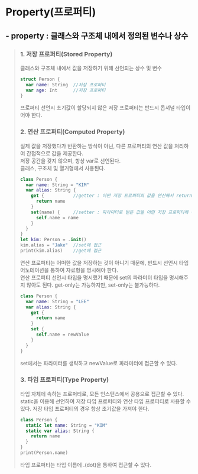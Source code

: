 # Property(프로퍼티)

## - property : 클래스와 구조체 내에서 정의된 변수나 상수
> ### 1. 저장 프로퍼티(Stored Property)
> 클래스와 구조체 내에서 값을 저장하기 위해 선언되는 상수 및 변수<br>
> ```swift
> struct Person {
>   var name: String  //저장 프로퍼티
>   var age: Int      //저장 프로퍼티
> }
> ```
> 프로퍼티 선언시 초기값이 할당되지 않은 저장 프로퍼티는 반드시 옵셔널 타입이어야 한다.<br>
>
>  ### 2. 연산 프로퍼티(Computed Property)
> 
> 실제 값을 저장했다가 반환하는 방식이 아닌, 다른 프로퍼티의 연산 값을 처리하여 간접적으로 값을 제공한다.<br>
> 저장 공간을 갖지 않으며, 항상 var로 선언된다.<br>
> 클래스, 구조체 및 열거형에서 사용된다.<br>
> ```swift
> class Person {
>   var name: String = "KIM"
>   var alias: String {
>     get {           //getter : 어떤 저장 프로퍼티의 값을 연산해서 return할 것인지
>       return name
>     }
>     set(name) {     //setter : 파라미터로 받은 값을 어떤 저장 프로퍼티에 어떻게 설정할 것인지
>       self.name = name
>     }
>   }
> }
> let kim: Person = .init()
> kim.alias = "Jake"  //set에 접근
> print(kim.alias)    //get에 접근
> ```
> 연산 프로퍼티는 어떠한 값을 저장하는 것이 아니기 때문에, 반드시 선언시 타입 어노테이션을 통하여 자료형을 명시해야 한다.<br>
> 연산 프로퍼티 선언시 타입을 명시했기 때문에 set의 파라미터 타입을 명시해주지 않아도 된다.
> get-only는 가능하지만, set-only는 불가능하다.
> ```swift
> class Person {
>   var name: String = "LEE"
>   var alias: String {
>     get {
>       return name
>     }
>     set {
>       self.name = newValue
>     }
>   }
> }
> ```
> set에서는 파라미터를 생략하고 newValue로 파라미터에 접근할 수 있다.
> 
> ### 3. 타입 프로퍼티(Type Property)
> 
> 타입 자체에 속하는 프로퍼티로, 모든 인스턴스에서 공용으로 접근할 수 있다.
> static을 이용해 선언하여 저장 타입 프로퍼티와 연산 타입 프로퍼티로 사용할 수 있다.
> 저장 타입 프로퍼티의 경우 항상 초기값을 가져야 한다.
> ```swift
> class Person {
>   static let name: String = "KIM"
>   static var alias: String {
>     return name
>   }
> }
> print(Person.name)
> ```
> 타입 프로퍼티는 타입 이름에 .(dot)을 통하여 접근할 수 있다.<br>
> 
